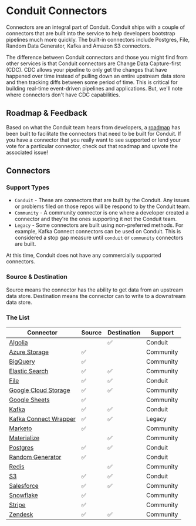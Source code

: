 # Conduit Connectors

Connectors are an integral part of Conduit. Conduit ships with a couple of connectors that are built into the service to help developers bootstrap pipelines much more quickly. The built-in connectors include Postgres, File, Random Data Generator, Kafka and Amazon S3 connectors.

The difference between Conduit connectors and those you might find from other services is that Conduit connectors are Change Data Capture-first (CDC). CDC allows your pipeline to only get the changes that have happened over time instead of pulling down an entire upstream data store and then tracking diffs between some period of time. This is critical for building real-time event-driven pipelines and applications. But, we'll note where connectors don't have CDC capabilities.


## Roadmap & Feedback

Based on what the Conduit team hears from developers, a [roadmap]() has been built to facilitate the connectors that need to be built for Conduit. If you have a connector that you really want to see supported or lend your vote for a particular connector, check out that roadmap and upvote the associated issue!

## Connectors

### Support Types

* `Conduit` - These are connectors that are built by the Conduit. Any issues or problems filed on those repos will be respond to by the Conduit team.
* `Community` - A community connector is one where a developer created a connector and they're the ones supporting it not the Conduit team.
* `Legacy` - Some connectors are built using non-preferred methods. For example, Kafka Connect connectors can be used on Conduit. This is considered a stop gap measure until `conduit` or `community` connectors are built.

At this time, Conduit does not have any commercially supported connectors.

### Source & Destination

Source means the connector has the ability to get data from an upstream data store. Destination means the connector can to write to a downstream data store.

### The List

| Connector | Source | Destination | Support |
|-----------|-------|----|-------------|
| [Algolia](https://github.com/ConduitIO/conduit-connector-algolia) | |✅ | Conduit |
| [Azure Storage](https://github.com/miquido/conduit-connector-azure-storage) |✅ | | Community |
| [BigQuery](https://github.com/neha-Gupta1/conduit-connector-bigquery) |✅ | | Community |
| [Elastic Search](https://github.com/miquido/conduit-connector-elasticsearch) |✅ |✅ | Community |
| [File](https://github.com/ConduitIO/conduit-connector-file) |✅ |✅ | Conduit |
| [Google Cloud Storage](https://github.com/WeirdMagician/conduit-connector-google-cloudstorage) |✅ |✅ | Community |
| [Google Sheets](https://github.com/gopherslab/conduit-connector-google-sheets) |✅ | | Community |
| [Kafka](https://github.com/ConduitIO/conduit-connector-kafka) |✅ |✅ | Conduit |
| [Kafka Connect Wrapper](https://github.com/ConduitIO/conduit-kafka-connect-wrapper) | ✅ | ✅ | Legacy |
| [Marketo](https://github.com/rustiever/conduit-connector-marketo) |✅ | | Community |
| [Materialize](https://github.com/ConduitIO/conduit-connector-materialize) | |✅ | Community |
| [Postgres](https://github.com/ConduitIO/conduit-connector-postgres)   |✅ |✅ | Conduit |
| [Random Generator](https://github.com/ConduitIO/conduit-connector-generator) |✅ | | Conduit |
| [Redis](https://github.com/gopherslab/conduit-connector-redis) ||✅ | Community |
| [S3](https://github.com/ConduitIO/conduit-connector-s3) |✅ |✅ | Conduit |
| [Salesforce](https://github.com/miquido/conduit-connector-salesforce) | ✅ | ✅ | Community |
| [Snowflake](https://github.com/ConduitIO/conduit-connector-snowflake) |✅ | | Community |
| [Stripe](https://github.com/ConduitIO/conduit-connector-stripe) |✅ | | Community |
| [Zendesk](https://github.com/gopherslab/conduit-connector-zendesk) |✅ |✅| Community |
